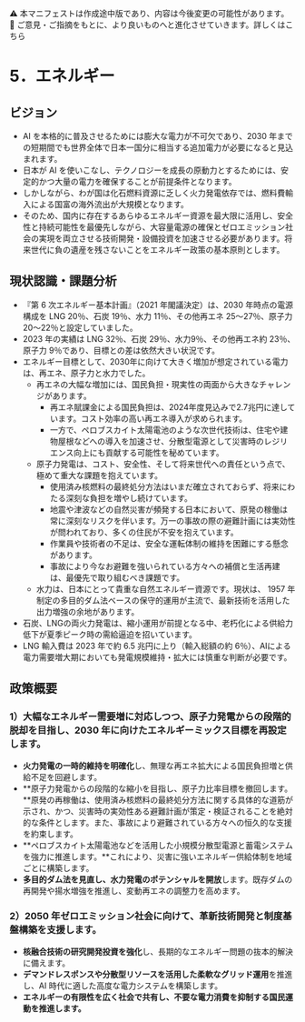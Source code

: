 ⚠️ 本マニフェストは作成途中版であり、内容は今後変更の可能性があります。  
💬 ご意見・ご指摘をもとに、より良いものへと進化させていきます。詳しくはこちら

# 5．エネルギー

## ビジョン

* AI を本格的に普及させるためには膨大な電力が不可欠であり、2030 年までの短期間でも世界全体で日本一国分に相当する追加電力が必要になると見込まれます。  
* 日本が AI を使いこなし、テクノロジーを成長の原動力とするためには、安定的かつ大量の電力を確保することが前提条件となります。  
* しかしながら、わが国は化石燃料資源に乏しく火力発電依存では、燃料費輸入による国富の海外流出が大規模となります。  
* そのため、国内に存在するあらゆるエネルギー資源を最大限に活用し、安全性と持続可能性を最優先しながら、大容量電源の確保とゼロエミッション社会の実現を両立させる技術開発・設備投資を加速させる必要があります。将来世代に負の遺産を残さないことをエネルギー政策の基本原則とします。

## 現状認識・課題分析

* 『第 6 次エネルギー基本計画』（2021 年閣議決定）は、2030 年時点の電源構成を LNG 20％、石炭 19％、水力 11％、その他再エネ 25〜27％、原子力 20〜22％と設定していました。  
* 2023 年の実績は LNG 32％、石炭 29％、水力9％、その他再エネ約 23％、原子力 9％であり、目標との差は依然大きい状況です。  
* エネルギー目標として、2030年に向けて大きく増加が想定されている電力は、再エネ、原子力と水力でした。  
  * 再エネの大幅な増加には、国民負担・現実性の両面から大きなチャレンジがあります。  
    * 再エネ賦課金による国民負担は、2024年度見込みで2.7兆円に達しています。コスト効率の高い再エネ導入が求められます。  
    * 一方で、ペロブスカイト太陽電池のような次世代技術は、住宅や建物屋根などへの導入を加速させ、分散型電源として災害時のレジリエンス向上にも貢献する可能性を秘めています。  
  * 原子力発電は、コスト、安全性、そして将来世代への責任という点で、極めて重大な課題を抱えています。  
    * 使用済み核燃料の最終処分方法はいまだ確立されておらず、将来にわたる深刻な負担を増やし続けています。  
    * 地震や津波などの自然災害が頻発する日本において、原発の稼働は常に深刻なリスクを伴います。万一の事故の際の避難計画には実効性が問われており、多くの住民が不安を抱えています。  
    * 作業員や技術者の不足は、安全な運転体制の維持を困難にする懸念があります。  
    * 事故により今なお避難を強いられている方々への補償と生活再建は、最優先で取り組むべき課題です。  
  * 水力は、日本にとって貴重な自然エネルギー資源です。現状は、 1957 年制定の多目的ダム法ベースの保守的運用が主流で、最新技術を活用した出力増強の余地があります。  
* 石炭、LNGの両火力発電は、縮小運用が前提となる中、老朽化による供給力低下が夏季ピーク時の需給逼迫を招いています。  
* LNG 輸入費は 2023 年で約 6.5 兆円に上り（輸入総額の約 6％）、AIによる電力需要増大期においても発電規模維持・拡大には慎重な判断が必要です。

## 政策概要

### 1）大幅なエネルギー需要増に対応しつつ、原子力発電からの段階的脱却を目指し、2030 年に向けたエネルギーミックス目標を再設定します。
* **火力発電の一時的維持を明確化**し、無理な再エネ拡大による国民負担増と供給不足を回避します。  
* **原子力発電からの段階的な縮小を目指し、原子力比率目標を撤回します。**原発の再稼働は、使用済み核燃料の最終処分方法に関する具体的な道筋が示され、かつ、災害時の実効性ある避難計画が策定・検証されることを絶対的な条件とします。また、事故により避難されている方々への恒久的な支援を約束します。  
* **ペロブスカイト太陽電池などを活用した小規模分散型電源と蓄電システムを強力に推進します。**これにより、災害に強いエネルギー供給体制を地域ごとに構築します。  
* **多目的ダム法を見直し、水力発電のポテンシャルを開放**します。既存ダムの再開発や揚水増強を推進し、変動再エネの調整力を高めます。  
### 2）2050 年ゼロエミッション社会に向けて、革新技術開発と制度基盤構築を支援します。  
* **核融合技術の研究開発投資を強化**し、長期的なエネルギー問題の抜本的解決に備えます。  
* **デマンドレスポンスや分散型リソースを活用した柔軟なグリッド運用**を推進し、AI 時代に適した高度な電力システムを構築します。
* **エネルギーの有限性を広く社会で共有し、不要な電力消費を抑制する国民運動を推進します。**